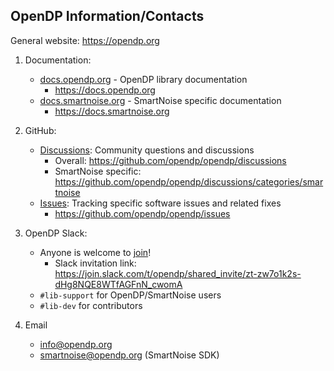 ## OpenDP Information/Contacts

General website: https://opendp.org

1. Documentation: 
   - [docs.opendp.org](https://docs.opendp.org) - OpenDP library documentation
      - https://docs.opendp.org
   - [docs.smartnoise.org](https://docs.smartnoise.org) - SmartNoise specific documentation
      - https://docs.smartnoise.org

2. GitHub: 
    - [Discussions](https://github.com/opendp/opendp/discussions): Community questions and discussions 
      - Overall: https://github.com/opendp/opendp/discussions
      - SmartNoise specific: https://github.com/opendp/opendp/discussions/categories/smartnoise
    - [Issues](https://github.com/opendp/opendp/issues): Tracking specific software issues and related fixes
      - https://github.com/opendp/opendp/issues

3. OpenDP Slack: 
    - Anyone is welcome to [join](https://join.slack.com/t/opendp/shared_invite/zt-zw7o1k2s-dHg8NQE8WTfAGFnN_cwomA)!
      - Slack invitation link: https://join.slack.com/t/opendp/shared_invite/zt-zw7o1k2s-dHg8NQE8WTfAGFnN_cwomA
    - `#lib-support` for OpenDP/SmartNoise users
    - `#lib-dev` for contributors

3. Email
    - info@opendp.org
    - smartnoise@opendp.org (SmartNoise SDK)
